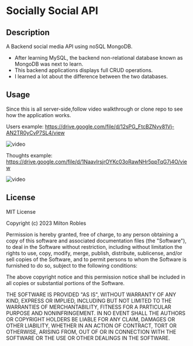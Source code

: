 # Socially Social API

## Description

A Backend social media API using noSQL MongoDB.

- After learning MySQL, the backend non-relational database known as MongoDB was next to learn.
- This backend applications displays full CRUD operations.
- I learned a lot about the difference between the two databases.



## Usage

Since this is all server-side,follow video walkthrough or clone repo to see how the application works.

Users example:
https://drive.google.com/file/d/12sPG_FtcBZNvy81Vj-AN2TR0yCvP7SL4/view

    
![video](./Untitled_%20Jun%2026%2C%202023%203_20%20PM.gif)


Thoughts example:
https://drive.google.com/file/d/1NaavIrsjrOYKc03oRawNHr5ppTqG7j4O/view

    
![video](./thoughts.gif)



## License

MIT License

Copyright (c) 2023 Milton Robles

Permission is hereby granted, free of charge, to any person obtaining a copy
of this software and associated documentation files (the "Software"), to deal
in the Software without restriction, including without limitation the rights
to use, copy, modify, merge, publish, distribute, sublicense, and/or sell
copies of the Software, and to permit persons to whom the Software is
furnished to do so, subject to the following conditions:

The above copyright notice and this permission notice shall be included in all
copies or substantial portions of the Software.

THE SOFTWARE IS PROVIDED "AS IS", WITHOUT WARRANTY OF ANY KIND, EXPRESS OR
IMPLIED, INCLUDING BUT NOT LIMITED TO THE WARRANTIES OF MERCHANTABILITY,
FITNESS FOR A PARTICULAR PURPOSE AND NONINFRINGEMENT. IN NO EVENT SHALL THE
AUTHORS OR COPYRIGHT HOLDERS BE LIABLE FOR ANY CLAIM, DAMAGES OR OTHER
LIABILITY, WHETHER IN AN ACTION OF CONTRACT, TORT OR OTHERWISE, ARISING FROM,
OUT OF OR IN CONNECTION WITH THE SOFTWARE OR THE USE OR OTHER DEALINGS IN THE
SOFTWARE.
